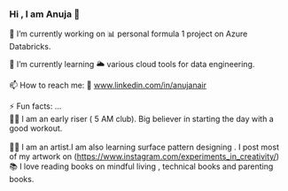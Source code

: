 ### Hi , I am Anuja 👋


🔭 I’m currently working on 
   📊 personal formula 1 project on Azure Databricks.                                 
   
🌱 I’m currently learning 
   🌥️ various cloud tools for data engineering.   

📫 How to reach me: 
  🔗 www.linkedin.com/in/anujanair
  
⚡ Fun facts: ... <br />
  🏃‍♀️ I am an early riser ( 5 AM club). Big believer in starting the day with a good workout. <br />  
  👩‍🎨 I am an artist.I am also learning surface pattern designing . I post most of my artwork on 
     (https://www.instagram.com/experiments_in_creativity/)   <br />
  📚 I love reading books on mindful living , technical books and parenting books.<br />

 
